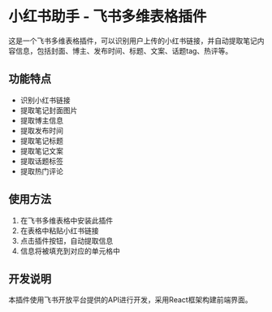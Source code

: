 # 小红书助手 - 飞书多维表格插件

这是一个飞书多维表格插件，可以识别用户上传的小红书链接，并自动提取笔记内容信息，包括封面、博主、发布时间、标题、文案、话题tag、热评等。

## 功能特点

- 识别小红书链接
- 提取笔记封面图片
- 提取博主信息
- 提取发布时间
- 提取笔记标题
- 提取笔记文案
- 提取话题标签
- 提取热门评论

## 使用方法

1. 在飞书多维表格中安装此插件
2. 在表格中粘贴小红书链接
3. 点击插件按钮，自动提取信息
4. 信息将被填充到对应的单元格中

## 开发说明

本插件使用飞书开放平台提供的API进行开发，采用React框架构建前端界面。